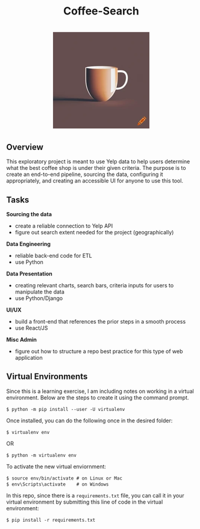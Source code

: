 <div>
<h1>
<center>
Coffee-Search
</center>
<h1>



<p>
<center>
    <img src="Pictures/logo_v1.png">
</center>
<p>


## Overview

This exploratory project is meant to use Yelp data to help users determine what the best coffee shop is under their given criteria. The purpose is to create an end-to-end pipeline, sourcing the data, configuring it appropriately, and creating an accessible UI for anyone to use this tool.

## Tasks

**Sourcing the data**
- create a reliable connection to Yelp API
- figure out search extent needed for the project (geographically)

**Data Engineering**
- reliable back-end code for ETL
- use Python

**Data Presentation**
- creating relevant charts, search bars, criteria inputs for users to manipulate the data
- use Python/Django

**UI/UX**
- build a front-end that references the prior steps in a smooth process
- use React/JS

**Misc Admin**
- figure out how to structure a repo best practice for this type of web application

## Virtual Environments

Since this is a learning exercise, I am including notes on working in a virtual environment. Below are the steps to create it using the command prompt.

```
$ python -m pip install --user -U virtualenv 
```
Once installed, you can do the following once in the desired folder:
```
$ virtualenv env
```
OR
```
$ python -m virtualenv env
```
To activate the new virtual enviornment:
```
$ source env/bin/activate # on Linux or Mac
$ env\Scripts\activate    # on Windows
```
In this repo, since there is a `requirements.txt` file, you can call it in your virtual environment by submitting this line of code in the virtual environment:
```
$ pip install -r requirements.txt
```